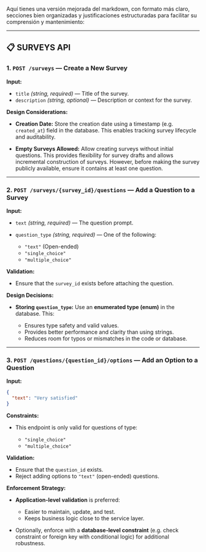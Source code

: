 Aquí tienes una versión mejorada del markdown, con formato más claro, secciones bien organizadas y justificaciones estructuradas para facilitar su comprensión y mantenimiento:

---

## 📋 SURVEYS API

### 1. `POST /surveys` — Create a New Survey

**Input:**

* `title` *(string, required)* — Title of the survey.
* `description` *(string, optional)* — Description or context for the survey.

**Design Considerations:**

* **Creation Date:**
  Store the creation date using a timestamp (e.g. `created_at`) field in the database. This enables tracking survey lifecycle and auditability.

* **Empty Surveys Allowed:**
  Allow creating surveys without initial questions. This provides flexibility for survey drafts and allows incremental construction of surveys. However, before making the survey publicly available, ensure it contains at least one question.

---

### 2. `POST /surveys/{survey_id}/questions` — Add a Question to a Survey

**Input:**

* `text` *(string, required)* — The question prompt.
* `question_type` *(string, required)* — One of the following:

  * `"text"` (Open-ended)
  * `"single_choice"`
  * `"multiple_choice"`

**Validation:**

* Ensure that the `survey_id` exists before attaching the question.

**Design Decisions:**

* **Storing `question_type`:**
  Use an **enumerated type (enum)** in the database. This:

  * Ensures type safety and valid values.
  * Provides better performance and clarity than using strings.
  * Reduces room for typos or mismatches in the code or database.

---

### 3. `POST /questions/{question_id}/options` — Add an Option to a Question

**Input:**

```json
{
  "text": "Very satisfied"
}
```

**Constraints:**

* This endpoint is only valid for questions of type:

  * `"single_choice"`
  * `"multiple_choice"`

**Validation:**

* Ensure that the `question_id` exists.
* Reject adding options to `"text"` (open-ended) questions.

**Enforcement Strategy:**

* **Application-level validation** is preferred:

  * Easier to maintain, update, and test.
  * Keeps business logic close to the service layer.
* Optionally, enforce with a **database-level constraint** (e.g. check constraint or foreign key with conditional logic) for additional robustness.

